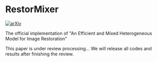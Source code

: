 # RestorMixer
[![arXiv](https://img.shields.io/badge/arXiv-<2504.10967>-<COLOR>.svg)](https://arxiv.org/abs/2504.10967)

The official implementation of "An Efficient and Mixed Heterogeneous Model for Image Restoration"

This paper is under review processing... We will release all codes and results after finishing the review.
